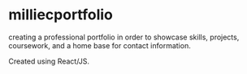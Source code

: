 # milliecportfolio
creating a professional portfolio in order to showcase skills, 
projects, coursework, and a home base for contact information.

Created using React/JS. 
